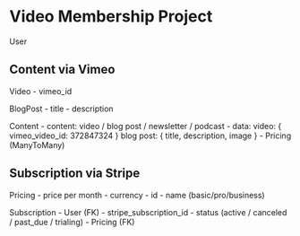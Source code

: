 
# Video Membership Project

User

## Content via Vimeo

Video
    - vimeo_id

BlogPost
    - title
    - description

Content
    - content: video / blog post / newsletter / podcast
    - data: 
        video: { vimeo_video_id: 372847324 }
        blog post: { title, description, image }
    - Pricing (ManyToMany)

## Subscription via Stripe

Pricing
    - price per month
    - currency
    - id
    - name (basic/pro/business)

Subscription
    - User (FK)
    - stripe_subscription_id
    - status (active / canceled / past_due / trialing)
    - Pricing (FK)
    
